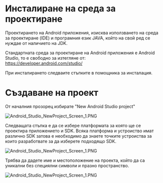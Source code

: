 # Инсталиране на среда за проектиране

Проектирането на Android приложения, изисква използването на среда за проектиране (IDE) и програмния език JAVA, който на свой ред се нуждае от наличието на JDK.

Стандартната среда за проектиране на Android приложения е Android Studio, то е свободно за изтегляне от:
https://developer.android.com/studio/

При инсталирането следваите стъпките в помощника за инсталация.

# Създаване на проект

От началния прозорец избирате "New Android Studio project"

![Android_Studio_NewProject_Screen_1.PNG](https://user-images.githubusercontent.com/10382663/74097501-56bf5e80-4b15-11ea-8cf4-c9b1b99f520d.PNG)

Следващата стъпка е да се избере платформата за която ще се проектира приложението и SDK. Всяка платформа и устроиство имат различно SDK затова е необходимо да знаете точките устроиства за които разработвате за да изберете подходящо SDK.

![Android_Studio_NewProject_Screen_1.PNG](https://user-images.githubusercontent.com/10382663/74097502-5757f500-4b15-11ea-8411-012aac6dd076.PNG)

Трябва да дадете име и местоположение на проекта, който да са уникални без специялни символи и празно пространство.

![Android_Studio_NewProject_Screen_1.PNG](https://user-images.githubusercontent.com/10382663/74097503-5757f500-4b15-11ea-9625-08d5f5b7f540.PNG)
